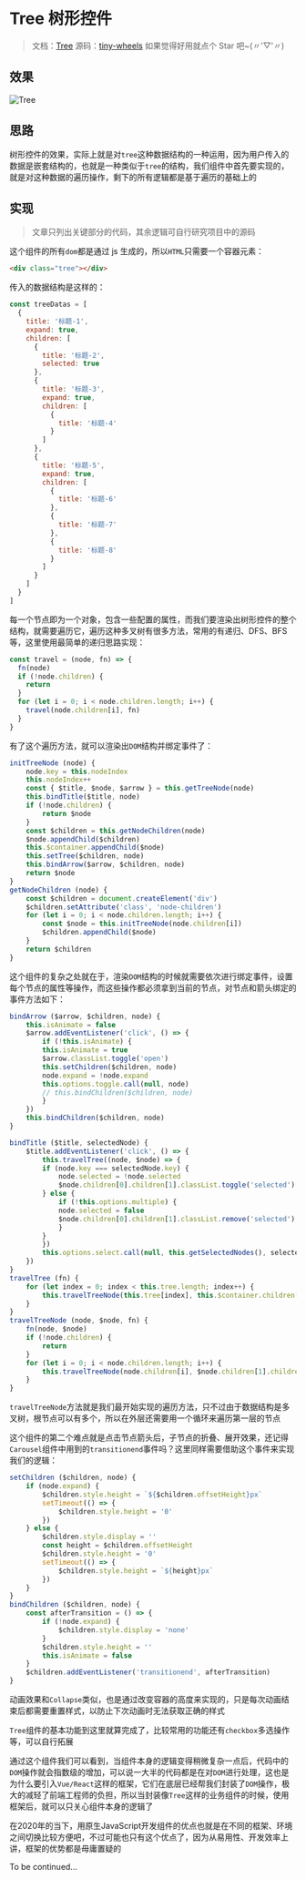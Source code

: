 # Tree 树形控件

> 文档：[Tree](https://csdoker.github.io/tiny-wheels/components/tree.html#%E5%9F%BA%E7%A1%80%E7%94%A8%E6%B3%95)
> 源码：[tiny-wheels](https://github.com/csdoker/tiny-wheels)
> 如果觉得好用就点个 Star 吧~(〃'▽'〃)

## 效果

![Tree](https://i.loli.net/2020/04/23/ft7WeCXAVo6TDzH.gif)

## 思路

树形控件的效果，实际上就是对`tree`这种数据结构的一种运用，因为用户传入的数据是嵌套结构的，也就是一种类似于`tree`的结构，我们组件中首先要实现的，就是对这种数据的遍历操作，剩下的所有逻辑都是基于遍历的基础上的

## 实现

> 文章只列出关键部分的代码，其余逻辑可自行研究项目中的源码

这个组件的所有`dom`都是通过 js 生成的，所以`HTML`只需要一个容器元素：

```html
<div class="tree"></div>
```

传入的数据结构是这样的：

```javascript
const treeDatas = [
  {
    title: '标题-1',
    expand: true,
    children: [
      {
        title: '标题-2',
        selected: true
      },
      {
        title: '标题-3',
        expand: true,
        children: [
          {
            title: '标题-4'
          }
        ]
      },
      {
        title: '标题-5',
        expand: true,
        children: [
          {
            title: '标题-6'
          },
          {
            title: '标题-7'
          },
          {
            title: '标题-8'
          }
        ]
      }
    ]
  }
]
```

每一个节点即为一个对象，包含一些配置的属性，而我们要渲染出树形控件的整个结构，就需要遍历它，遍历这种多叉树有很多方法，常用的有递归、DFS、BFS 等，这里使用最简单的递归思路实现：

```javascript
const travel = (node, fn) => {
  fn(node)
  if (!node.children) {
    return
  }
  for (let i = 0; i < node.children.length; i++) {
    travel(node.children[i], fn)
  }
}
```

有了这个遍历方法，就可以渲染出`DOM`结构并绑定事件了：

```javascript
initTreeNode (node) {
    node.key = this.nodeIndex
    this.nodeIndex++
    const { $title, $node, $arrow } = this.getTreeNode(node)
    this.bindTitle($title, node)
    if (!node.children) {
        return $node
    }
    const $children = this.getNodeChildren(node)
    $node.appendChild($children)
    this.$container.appendChild($node)
    this.setTree($children, node)
    this.bindArrow($arrow, $children, node)
    return $node
}
getNodeChildren (node) {
    const $children = document.createElement('div')
    $children.setAttribute('class', 'node-children')
    for (let i = 0; i < node.children.length; i++) {
        const $node = this.initTreeNode(node.children[i])
        $children.appendChild($node)
    }
    return $children
}
```

这个组件的复杂之处就在于，渲染`DOM`结构的时候就需要依次进行绑定事件，设置每个节点的属性等操作，而这些操作都必须拿到当前的节点，对节点和箭头绑定的事件方法如下：

```javascript
bindArrow ($arrow, $children, node) {
    this.isAnimate = false
    $arrow.addEventListener('click', () => {
        if (!this.isAnimate) {
        this.isAnimate = true
        $arrow.classList.toggle('open')
        this.setChildren($children, node)
        node.expand = !node.expand
        this.options.toggle.call(null, node)
        // this.bindChildren($children, node)
        }
    })
    this.bindChildren($children, node)
}

bindTitle ($title, selectedNode) {
    $title.addEventListener('click', () => {
        this.travelTree((node, $node) => {
        if (node.key === selectedNode.key) {
            node.selected = !node.selected
            $node.children[0].children[1].classList.toggle('selected')
        } else {
            if (!this.options.multiple) {
            node.selected = false
            $node.children[0].children[1].classList.remove('selected')
            }
        }
        })
        this.options.select.call(null, this.getSelectedNodes(), selectedNode)
    })
}
travelTree (fn) {
    for (let index = 0; index < this.tree.length; index++) {
        this.travelTreeNode(this.tree[index], this.$container.children[index], fn)
    }
}
travelTreeNode (node, $node, fn) {
    fn(node, $node)
    if (!node.children) {
        return
    }
    for (let i = 0; i < node.children.length; i++) {
        this.travelTreeNode(node.children[i], $node.children[1].children[i], fn)
    }
}
```

`travelTreeNode`方法就是我们最开始实现的遍历方法，只不过由于数据结构是多叉树，根节点可以有多个，所以在外层还需要用一个循环来遍历第一层的节点

这个组件的第二个难点就是点击节点箭头后，子节点的折叠、展开效果，还记得`Carousel`组件中用到的`transitionend`事件吗？这里同样需要借助这个事件来实现我们的逻辑：

```javascript
setChildren ($children, node) {
    if (node.expand) {
        $children.style.height = `${$children.offsetHeight}px`
        setTimeout(() => {
            $children.style.height = '0'
        })
    } else {
        $children.style.display = ''
        const height = $children.offsetHeight
        $children.style.height = '0'
        setTimeout(() => {
            $children.style.height = `${height}px`
        })
    }
}
bindChildren ($children, node) {
    const afterTransition = () => {
        if (!node.expand) {
            $children.style.display = 'none'
        }
        $children.style.height = ''
        this.isAnimate = false
    }
    $children.addEventListener('transitionend', afterTransition)
}
```

动画效果和`Collapse`类似，也是通过改变容器的高度来实现的，只是每次动画结束后都需要重置样式，以防止下次动画时无法获取正确的样式

`Tree`组件的基本功能到这里就算完成了，比较常用的功能还有`checkbox`多选操作等，可以自行拓展

通过这个组件我们可以看到，当组件本身的逻辑变得稍微复杂一点后，代码中的`DOM`操作就会指数级的增加，可以说一大半的代码都是在对`DOM`进行处理，这也是为什么要引入`Vue/React`这样的框架，它们在底层已经帮我们封装了`DOM`操作，极大的减轻了前端工程师的负担，所以当封装像`Tree`这样的业务组件的时候，使用框架后，就可以只关心组件本身的逻辑了

在2020年的当下，用原生JavaScript开发组件的优点也就是在不同的框架、环境之间切换比较方便吧，不过可能也只有这个优点了，因为从易用性、开发效率上讲，框架的优势都是毋庸置疑的

To be continued...
